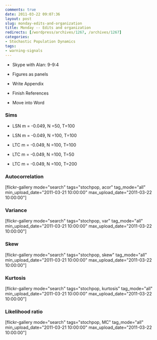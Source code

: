 ```yaml
---
comments: true
date: 2011-03-22 09:07:36
layout: post
slug: monday-edits-and-organization
title: Monday -- Edits and organization
redirects: [/wordpress/archives/1267, /archives/1267]
categories:
- Stochastic Population Dynamics
tags:
- warning-signals
---
```






	
  * Skype with Alan: 9-9:4

	
  * Figures as panels

	
  * Write Appendix

	
  * Finish References

	
  * Move into Word




### Sims





	
  * LSN m = -0.049, N =50, T=100

	
  * LSN m = -0.049, N =100, T=100

	
  * LTC m = -0.049, N =100, T=100

	
  * LTC m = -0.049, N =100, T=50

	
  * LTC m = -0.049, N =100, T=200




### Autocorrelation


[flickr-gallery mode="search" tags="stochpop, acor"  tag_mode="all"  min_upload_date="2011-03-21 10:00:00" max_upload_date="2011-03-22 10:00:00"]


### Variance


[flickr-gallery mode="search" tags="stochpop, var" tag_mode="all" min_upload_date="2011-03-21 10:00:00" max_upload_date="2011-03-22 10:00:00"]


### Skew


[flickr-gallery mode="search" tags="stochpop, skew" tag_mode="all" min_upload_date="2011-03-21 10:00:00" max_upload_date="2011-03-22 10:00:00"]


### Kurtosis


[flickr-gallery mode="search" tags="stochpop, kurtosis"  tag_mode="all"  min_upload_date="2011-03-21 10:00:00" max_upload_date="2011-03-22 10:00:00"]


### Likelihood ratio


[flickr-gallery mode="search" tags="stochpop, MC"  tag_mode="all"  min_upload_date="2011-03-21 10:00:00" max_upload_date="2011-03-22 10:00:00"]
